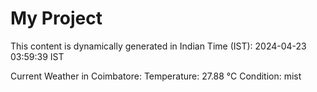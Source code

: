 # My Project

This content is dynamically generated in Indian Time (IST): 2024-04-23 03:59:39 IST


Current Weather in Coimbatore:
Temperature: 27.88 °C
Condition: mist

